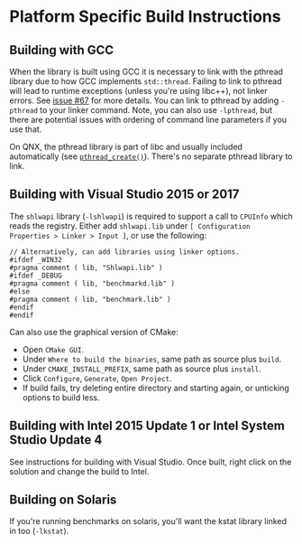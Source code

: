 # Platform Specific Build Instructions

## Building with GCC

When the library is built using GCC it is necessary to link with the pthread
library due to how GCC implements `std::thread`. Failing to link to pthread will
lead to runtime exceptions (unless you're using libc++), not linker errors. See
[issue #67](https://github.com/google/benchmark/issues/67) for more details. You
can link to pthread by adding `-pthread` to your linker command. Note, you can
also use `-lpthread`, but there are potential issues with ordering of command
line parameters if you use that.

On QNX, the pthread library is part of libc and usually included automatically
(see
[`pthread_create()`](https://www.qnx.com/developers/docs/7.1/index.html#com.qnx.doc.neutrino.lib_ref/topic/p/pthread_create.html)).
There's no separate pthread library to link.

## Building with Visual Studio 2015 or 2017

The `shlwapi` library (`-lshlwapi`) is required to support a call to `CPUInfo` which reads the registry. Either add `shlwapi.lib` under `[ Configuration Properties > Linker > Input ]`, or use the following:

```
// Alternatively, can add libraries using linker options.
#ifdef _WIN32
#pragma comment ( lib, "Shlwapi.lib" )
#ifdef _DEBUG
#pragma comment ( lib, "benchmarkd.lib" )
#else
#pragma comment ( lib, "benchmark.lib" )
#endif
#endif
```

Can also use the graphical version of CMake:
* Open `CMake GUI`.
* Under `Where to build the binaries`, same path as source plus `build`.
* Under `CMAKE_INSTALL_PREFIX`, same path as source plus `install`.
* Click `Configure`, `Generate`, `Open Project`.
* If build fails, try deleting entire directory and starting again, or unticking options to build less.

## Building with Intel 2015 Update 1 or Intel System Studio Update 4

See instructions for building with Visual Studio. Once built, right click on the solution and change the build to Intel.

## Building on Solaris

If you're running benchmarks on solaris, you'll want the kstat library linked in
too (`-lkstat`).